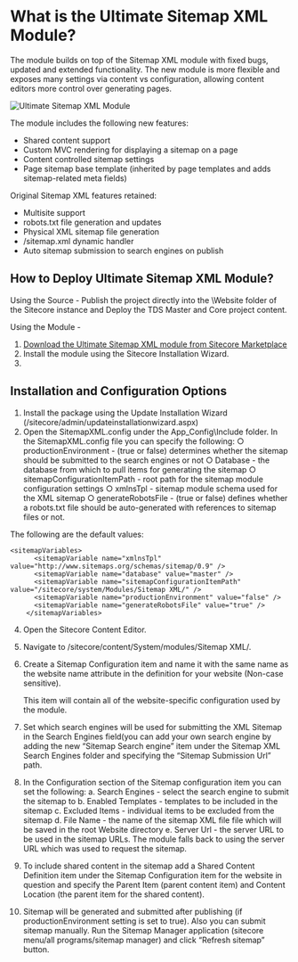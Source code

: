 What is the Ultimate Sitemap XML Module?
=========================================
The module builds on top of the Sitemap XML module with fixed bugs, updated and extended functionality. The new module is more flexible and exposes many settings via content vs configuration, allowing content editors more control over generating pages.

![Ultimate Sitemap XML Module](http://www.cmsbestpractices.com/wp-content/uploads/2015/07/sitecore-signalr-tools-logo.png)

The module includes the following new features:

- Shared content support
- Custom MVC rendering for displaying a sitemap on a page
- Content controlled sitemap settings
- Page sitemap base template (inherited by page templates and adds sitemap-related meta fields)

Original Sitemap XML features retained:

- Multisite support
- robots.txt file generation and updates
- Physical XML sitemap file generation
- /sitemap.xml dynamic handler
- Auto sitemap submission to search engines on publish

How to Deploy Ultimate Sitemap XML Module?
-----------------------------------------
Using the Source - 
Publish the project directly into the \Website folder of the Sitecore instance and Deploy the TDS Master and Core project content.

Using the Module - 
1. [Download the Ultimate Sitemap XML module from Sitecore Marketplace](https://marketplace.sitecore.net/Modules/U/Ultimate_Sitemap_XML.aspx) 
2. Install the module using the Sitecore Installation Wizard.
3. 

Installation and Configuration Options
------------------------------------------


1.	Install the package using the Update Installation Wizard (/sitecore/admin/updateinstallationwizard.aspx)
2.	Open the SitemapXML.config under the App_Config\Include folder. In the SitemapXML.config file you can specify the following:
	○ productionEnvironment - (true or false) determines whether the sitemap should be submitted to the search engines or not
	○ Database - the database from which to pull items for generating the sitemap
	○ sitemapConfigurationItemPath - root path for the sitemap module configuration settings
	○ xmlnsTpl - sitemap module schema used for the XML sitemap
	○ generateRobotsFile - (true or false) defines whether a robots.txt file should be auto-generated with references to sitemap files or not.

The following are the default values:
```
<sitemapVariables>
      <sitemapVariable name="xmlnsTpl" value="http://www.sitemaps.org/schemas/sitemap/0.9" />
      <sitemapVariable name="database" value="master" />
      <sitemapVariable name="sitemapConfigurationItemPath" value="/sitecore/system/Modules/Sitemap XML/" />
      <sitemapVariable name="productionEnvironment" value="false" />
      <sitemapVariable name="generateRobotsFile" value="true" />
    </sitemapVariables>
```

4.	Open the Sitecore Content Editor.
5.	Navigate to /sitecore/content/System/modules/Sitemap XML/.
6.	Create a Sitemap Configuration item and name it with the same name as the website name attribute in the <site />  definition for your website (Non-case sensitive). 
	
	This item will contain all of the website-specific configuration used by the module. 
7.	Set which search engines will be used for submitting the XML Sitemap in the Search Engines field(you can add your own search engine by adding the new “Sitemap Search engine” item under the Sitemap XML Search Engines folder and specifying the “Sitemap Submission Url” path.
8.	In the Configuration section of the Sitemap configuration item you can set the following:
	a. Search Engines - select the search engine to submit the sitemap to
	b. Enabled Templates - templates to be included in the sitemap
	c. Excluded Items - individual items to be excluded from the sitemap
	d. File Name - the name of the sitemap XML file file which will be saved in the root Website directory
	e. Server Url - the server URL to be used in the sitemap URLs. The module falls back to using the server URL which was used to request the sitemap.

9. 	To include shared content in the sitemap add a Shared Content Definition item under the Sitemap Configuration item for the website in question and specify the Parent Item (parent content item) and Content Location (the parent item for the shared content).
10. Sitemap will be generated and submitted after publishing (if productionEnvironment setting is set to true). Also you can submit sitemap manually. Run the Sitemap Manager application (sitecore menu/all programs/sitemap manager) and click “Refresh sitemap” button.

